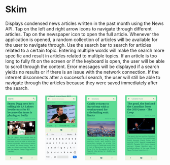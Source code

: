 # Skim
Displays condensed news articles written in the past month using the News API. Tap on the left and right arrow icons to navigate through different articles. Tap on the newspaper icon to open the full article. Whenever the application is opened, a random collection of articles will be available for the user to navigate through. Use the search bar to search for articles related to a certain topic. Entering multiple words will make the search more specific and result in articles related to multiple topics. If an article is too long to fully fit on the screen or if the keyboard is open, the user will be able to scroll through the content. Error messages will be displayed if a search yields no results or if there is an issue with the network connection. If the internet disconnects after a successful search, the user will still be able to navigate through the articles because they were saved immediately after the search.  
<pre>
<img src="https://github.com/daniel-sm-yu/Skim/blob/master/SkimREADME/SkimInitial.jpg" width="20%">   <img src="https://github.com/daniel-sm-yu/Skim/blob/master/SkimREADME/SkimSearch.jpg" width="20%">   <img src="https://github.com/daniel-sm-yu/Skim/blob/master/SkimREADME/Skim1.jpg" width="20%">   <img src="https://github.com/daniel-sm-yu/Skim/blob/master/SkimREADME/Skim2.jpg" width="20%">   <img src="https://github.com/daniel-sm-yu/Skim/blob/master/SkimREADME/SkimNoResults.jpg" width="20%">   <img src="https://github.com/daniel-sm-yu/Skim/blob/master/SkimREADME/SkimNetwork.jpg" width="20%">
</pre>
